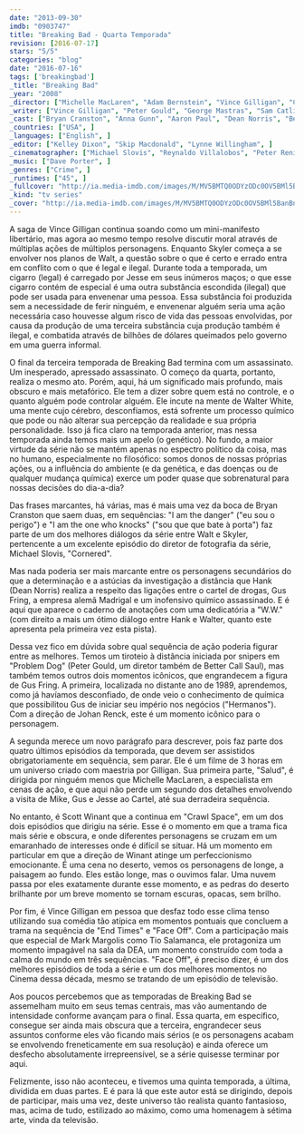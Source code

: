 ```yaml
---
date: "2013-09-30"
imdb: "0903747"
title: "Breaking Bad - Quarta Temporada"
revision: [2016-07-17]
stars: "5/5"
categories: "blog"
date: "2016-07-16"
tags: ['breakingbad']
_title: "Breaking Bad"
_year: "2008"
_director: ["Michelle MacLaren", "Adam Bernstein", "Vince Gilligan", "Colin Bucksey", "Michael Slovis", "Bryan Cranston", "Terry McDonough", "Johan Renck", "Rian Johnson", ]
_writer: ["Vince Gilligan", "Peter Gould", "George Mastras", "Sam Catlin", "Moira Walley-Beckett", "Thomas Schnauz", "Gennifer Hutchison", "John Shiban", "J. Roberts", ]
_cast: ["Bryan Cranston", "Anna Gunn", "Aaron Paul", "Dean Norris", "Betsy Brandt", "RJ Mitte", "Bob Odenkirk", "Steven Michael Quezada", "Jonathan Banks", ]
_countries: ["USA", ]
_languages: ["English", ]
_editor: ["Kelley Dixon", "Skip Macdonald", "Lynne Willingham", ]
_cinematographer: ["Michael Slovis", "Reynaldo Villalobos", "Peter Reniers", "Nelson Cragg", "Arthur Albert", ]
_music: ["Dave Porter", ]
_genres: ["Crime", ]
_runtimes: ["45", ]
_fullcover: "http://ia.media-imdb.com/images/M/MV5BMTQ0ODYzODc0OV5BMl5BanBnXkFtZTgwMDk3OTcyMDE@.jpg"
_kind: "tv series"
_cover: "http://ia.media-imdb.com/images/M/MV5BMTQ0ODYzODc0OV5BMl5BanBnXkFtZTgwMDk3OTcyMDE@._V1._SX95_SY140_.jpg"
---
```

A saga de Vince Gilligan continua soando como um mini-manifesto libertário, mas agora ao mesmo tempo resolve discutir moral através de múltiplas ações de múltiplos personagens. Enquanto Skyler começa a se envolver nos planos de Walt, a questão sobre o que é certo e errado entra em conflito com o que é legal e ilegal. Durante toda a temporada, um cigarro (legal) é carregado por Jesse em seus inúmeros maços; o que esse cigarro contém de especial é uma outra substância escondida (ilegal) que pode ser usada para envenenar uma pessoa. Essa substância foi produzida sem a necessidade de ferir ninguém, e envenenar alguém seria uma ação necessária caso houvesse algum risco de vida das pessoas envolvidas, por causa da produção de uma terceira substância cuja produção também é ilegal, e combatida através de bilhões de dólares queimados pelo governo em uma guerra informal.

O final da terceira temporada de Breaking Bad termina com um assassinato. Um inesperado, apressado assassinato. O começo da quarta, portanto, realiza o mesmo ato. Porém, aqui, há um significado mais profundo, mais obscuro e mais metafórico. Ele tem a dizer sobre quem está no controle, e o quanto alguém pode controlar alguém. Ele incute na mente de Walter White, uma mente cujo cérebro, desconfiamos, está sofrente um processo químico que pode ou não alterar sua percepção da realidade e sua própria personalidade. Isso já fica claro na temporada anterior, mas nessa temporada ainda temos mais um apelo (o genético). No fundo, a maior virtude da série não se mantém apenas no espectro político da coisa, mas no humano, especialmente no filosófico: somos donos de nossas próprias ações, ou a influência do ambiente (e da genética, e das doenças ou de qualquer mudança química) exerce um poder quase que sobrenatural para nossas decisões do dia-a-dia?

Das frases marcantes, há várias, mas é mais uma vez da boca de Bryan Cranston que saem duas, em sequências: "I am the danger" ("eu sou o perigo") e "I am the one who knocks" ("sou que que bate à porta") faz parte de um dos melhores diálogos da série entre Walt e Skyler, pertencente a um excelente episódio do diretor de fotografia da série, Michael Slovis, "Cornered".

Mas nada poderia ser mais marcante entre os personagens secundários do que a determinação e a astúcias da investigação a distância que Hank (Dean Norris) realiza a respeito das ligações entre o cartel de drogas, Gus Fring, a empresa alemã Madrigal e um inofensivo químico assassinado. E é aqui que aparece o caderno de anotações com uma dedicatória a "W.W." (com direito a mais um ótimo diálogo entre Hank e Walter, quanto este apresenta pela primeira vez esta pista).

Dessa vez fico em dúvida sobre qual sequência de ação poderia figurar entre as melhores. Temos um tiroteio à distância iniciada por snipers em "Problem Dog" (Peter Gould, um diretor também de Better Call Saul), mas também temos outros dois momentos icônicos, que engrandecem a figura de Gus Fring. A primeira, localizada no distante ano de 1989, aprendemos, como já havíamos desconfiado, de onde veio o conhecimento de química que possibilitou Gus de iniciar seu império nos negócios ("Hermanos"). Com a direção de Johan Renck, este é um momento icônico para o personagem.

A segunda merece um novo parágrafo para descrever, pois faz parte dos quatro últimos episódios da temporada, que devem ser assistidos obrigatoriamente em sequência, sem parar. Ele é um filme de 3 horas em um universo criado com maestria por Gilligan. Sua primeira parte, "Salud", é dirigida por ninguém menos que Michelle MacLaren, a especialista em cenas de ação, e que aqui não perde um segundo dos detalhes envolvendo a visita de Mike, Gus e Jesse ao Cartel, até sua derradeira sequência.

No entanto, é Scott Winant que a continua em "Crawl Space", em um dos dois episódios que dirigiu na série. Esse é o momento em que a trama fica mais série e obscura, e onde diferentes personagens se cruzam em um emaranhado de interesses onde é difícil se situar. Há um momento em particular em que a direção de Winant atinge um perfeccionismo emocionante. É uma cena no deserto, vemos os personagens de longe, a paisagem ao fundo. Eles estão longe, mas o ouvimos falar. Uma nuvem passa por eles exatamente durante esse momento, e as pedras do deserto brilhante por um breve momento se tornam escuras, opacas, sem brilho.

Por fim, é Vince Gilligan em pessoa que desfaz todo esse clima tenso utilizando sua comédia tão atípica em momentos pontuais que concluem a trama na sequência de "End Times" e "Face Off". Com a participação mais que especial de Mark Margolis como Tio Salamanca, ele protagoniza um momento impagável na sala da DEA, um momento construído com toda a calma do mundo em três sequências. "Face Off", é preciso dizer, é um dos melhores episódios de toda a série e um dos melhores momentos no Cinema dessa década, mesmo se tratando de um episódio de televisão.

Aos poucos percebemos que as temporadas de Breaking Bad se assemelham muito em seus temas centrais, mas vão aumentando de intensidade conforme avançam para o final. Essa quarta, em específico, consegue ser ainda mais obscura que a terceira, engrandecer seus assuntos conforme eles vão ficando mais sérios (e os personagens acabam se envolvendo freneticamente em sua resolução) e ainda oferece um desfecho absolutamente irrepreensível, se a série quisesse terminar por aqui.

Felizmente, isso não aconteceu, e tivemos uma quinta temporada, a última, dividida em duas partes. E é para lá que este autor está se dirigindo, depois de participar, mais uma vez, deste universo tão realista quanto fantasioso, mas, acima de tudo, estilizado ao máximo, como uma homenagem à sétima arte, vinda da televisão.
